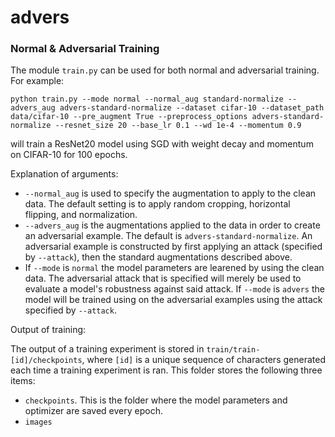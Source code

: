 # advers

### Normal & Adversarial Training

The module `train.py` can be used for both normal and adversarial training. For example:

`python train.py --mode normal --normal_aug standard-normalize --advers_aug advers-standard-normalize --dataset cifar-10 --dataset_path data/cifar-10 --pre_augment True --preprocess_options advers-standard-normalize --resnet_size 20 --base_lr 0.1 --wd 1e-4 --momentum 0.9`

will train a ResNet20 model using SGD with weight decay and momentum on CIFAR-10 for 100 epochs.

Explanation of arguments:
* `--normal_aug` is used to specify the augmentation to apply to the clean data. The default setting is to apply random cropping,  horizontal flipping, and normalization.
* `--advers_aug` is the augmentations applied to the data in order to create an adversarial example. The default is `advers-standard-normalize`. An adversarial example is constructed by first applying an attack (specified by `--attack`), then the standard augmentations described above.
* If `--mode` is `normal` the model parameters are learened by using the clean data. The adversarial attack that is specified will merely be used to evaluate a model's robustness against said attack. If `--mode` is `advers` the model will be trained using on the adversarial examples using the attack specified by `--attack`.

Output of training:

The output of a training experiment is stored in `train/train-[id]/checkpoints`, where `[id]` is a unique sequence of characters generated each time a training experiment is ran. This folder stores the following three items:
* `checkpoints`. This is the folder where the model parameters and optimizer are saved every epoch.
* `images`

<!-- todo: explain that the trainer in normal mode still calculates advers accuracy. the only difference is not it doesn't train on
adversarial batches - just the clean ones. todo: preprocess_options flag should be split up into two: advers_options: , normal options: this way you can still specify the order of augmentations.
-->

<!-- `python eval.py --dataset imagenet --class_downsample_factor 10 --attack pgd_linf --epsilon 16.0 --n_iters 100 --step_size 1 --ckpt_path [CKPT_PATH] --dataset_path [DATASET_PATH]`)

will evaluate a ResNet-50 model checkpoint located at `CKPT_PATH` against the L<sub>&infin;</sub> attack with &epsilon;=16, 100 iterations, and step size 1 on the ImageNet-100 validation set, located at `DATASET_PATH`.  The choices of attack we provide are: `pgd_linf, pgd_l2, fw_l1, jpeg_linf, jpeg_l2, jpeg_l1, elastic, fog, gabor, snow`.

If the flag `--use_wandb` is set, results will be logged to WandB.  Otherwise, if the flag `--no_wandb` is set, results will be logged to the folder `./eval/eval-[YYYYmmDD_HHMMSS]-[RUN_ID]`, which will contain:

* file `summary.log`, a JSON file containing a single dict with configuration parameters and results of the run
* folder `images` containing (1) `adv_[X].png`, `orig_[X].png`, attacked and original version of the first image in each class X and (2) `init_adv_[X].png`, `init_orig_[X].png`, attacked and original versions of all images in the first evaluation batch.) -->
